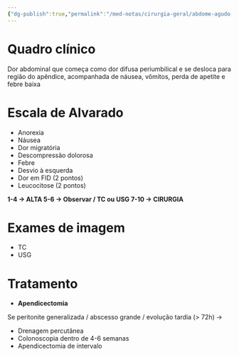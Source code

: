 ```yaml
---
{"dg-publish":true,"permalink":"/med-notas/cirurgia-geral/abdome-agudo-inflamatorio/apendicite/"}
---
```


# Quadro clínico
Dor abdominal que começa como dor difusa periumbilical e se desloca para região do apêndice, acompanhada de náusea, vômitos, perda de apetite e febre baixa

# Escala de Alvarado
- Anorexia
- Náusea
- Dor migratória
- Descompressão dolorosa
- Febre
- Desvio à esquerda
- Dor em FID (2 pontos)
- Leucocitose (2 pontos)

**1-4 -> ALTA
5-6 -> Observar / TC ou USG
7-10 -> CIRURGIA**

# Exames de imagem
- TC
- USG
# Tratamento
- **Apendicectomia**

Se peritonite generalizada / abscesso grande / evolução tardia (> 72h) ->
- Drenagem percutânea
- Colonoscopia dentro de 4-6 semanas
- Apendicectomia de intervalo



